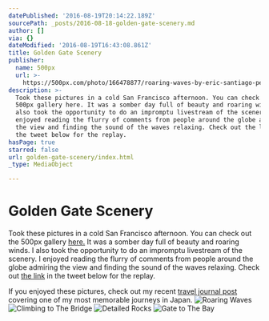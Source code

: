 ```yaml
---
datePublished: '2016-08-19T20:14:22.189Z'
sourcePath: _posts/2016-08-18-golden-gate-scenery.md
author: []
via: {}
dateModified: '2016-08-19T16:43:08.861Z'
title: Golden Gate Scenery
publisher:
  name: 500px
  url: >-
    https://500px.com/photo/166478877/roaring-waves-by-eric-santiago-pe%C3%B1a?ctx_page=1&from=gallery&galleryPath=23548399&user_id=18945239
description: >-
  Took these pictures in a cold San Francisco afternoon. You can check out the
  500px gallery here. It was a somber day full of beauty and roaring winds. I
  also took the opportunity to do an impromptu livestream of the scenery. I
  enjoyed reading the flurry of comments from people around the globe admiring
  the view and finding the sound of the waves relaxing. Check out the link in
  the tweet below for the replay.
hasPage: true
starred: false
url: golden-gate-scenery/index.html
_type: MediaObject

---
```

# Golden Gate Scenery

Took these pictures in a cold San Francisco afternoon. You can check out the 500px gallery [here.][0] It was a somber day full of beauty and roaring winds. I also took the opportunity to do an impromptu livestream of the scenery. I enjoyed reading the flurry of comments from people around the globe admiring the view and finding the sound of the waves relaxing. Check out [the link][1] in the tweet below for the replay.

If you enjoyed these pictures, check out my recent [travel journal post][2] covering one of my most memorable journeys in Japan.
![Roaring Waves](https://the-grid-user-content.s3-us-west-2.amazonaws.com/0e320570-4273-4cb7-b9a7-32fc9d845824.jpg)
![Climbing to The Bridge](https://the-grid-user-content.s3-us-west-2.amazonaws.com/e16477f6-21cf-4696-ba4b-d6d34055a1d0.jpg)
![Detailed Rocks](https://the-grid-user-content.s3-us-west-2.amazonaws.com/b8acd58e-f393-4bca-b57e-58d66cd11834.jpg)
![Gate to The Bay](https://the-grid-user-content.s3-us-west-2.amazonaws.com/6f8c737d-1927-48ca-a30e-cbfc5fcedfd2.jpg)

[0]: http://t.umblr.com/redirect?z=https%3A%2F%2Fwww.500px.com%2Fquestion_modernity%2Fgalleries%2Fsan-francisco&t=MjcxZTQyNzMyZmQ0MTA5Nzg3MGJmZWZjZmMzNTY5NzkxMTBhZWFkYSxhYjZ3V1g0cg%3D%3D
[1]: https://www.periscope.tv/w/1nAKEbRVnyAGL "Relax while thinking about the meaning of life"
[2]: https://questioningmodernity-blog.tumblr.com/post/148651756409/weekend-in-the-mountains